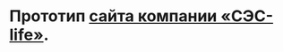 # Прототип [сайта компании «СЭС-life»][1].

[1]: http://ses-life.ru/ "Официальный сайт компании «СЭС-life»"
